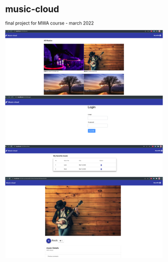 # music-cloud
final project for MWA course - march 2022

![home](/screen/home.png)
![login](/screen/login.png)
![favorites](/screen/favorites.png)
![musicdetail](/screen/musicdetail.png)